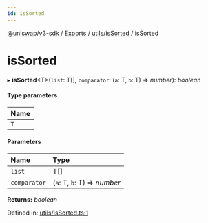 ```yaml
---
id: isSorted 
---
```

[@uniswap/v3-sdk](../README.md) / [Exports](../modules.md) / [utils/isSorted](../modules/utils_issorted.md) / isSorted

# isSorted

▸ **isSorted**<T\>(`list`: T[], `comparator`: (`a`: T, `b`: T) => *number*): *boolean*

#### Type parameters

| Name |
| :------ |
| `T` |

#### Parameters

| Name | Type |
| :------ | :------ |
| `list` | T[] |
| `comparator` | (`a`: T, `b`: T) => *number* |

**Returns:** *boolean*

Defined in: [utils/isSorted.ts:1](https://github.com/Uniswap/uniswap-v3-sdk/blob/aeb1b09/src/utils/isSorted.ts#L1)
